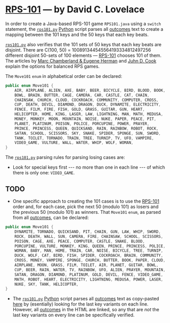# [RPS-101](https://www.umop.com/rps.htm) &mdash;  by David C. Lovelace

In order to create a Java-based RPS-101 game `RPS101.java` using a `switch` statement, the [`rps101.py`](./rps101.py) [Python](https://docs.python.org/3/) script parses all [outcomes](https://www.umop.com/rps101/alloutcomes.htm) text to create a mapping between the 101 keys and the 50 keys that each key beats.

[`rps101.py`](./rps101.py) also verifies that the 101 sets of 50 keys that each key beats are disjoint. There are C(100, 50) = 100891344545564193334812497256 different disjoint 50-sets of 100 elements &mdash; [RPS-101](https://www.umop.com/rps101.htm) chooses 101 of them. The articles by [Marc Chamberland &amp; Eugene Herman](https://chamberland.math.grinnell.edu/papers/rps.pdf) and [Juhn D. Cook](https://www.johndcook.com/blog/2018/08/07/rock-paper-scissors-lizard-spock/) explain the options for balanced RPS games.

The `Move101` `enum` in alphabetical order can be declared:

```Java
public enum Move101 {
    AIR, AIRPLANE, ALIEN, AXE, BABY, BEER, BICYCLE, BIRD, BLOOD, BOOK,
    BOWL, BRAIN, BUTTER, CAGE, CAMERA, CAR, CASTLE, CAT, CHAIN,
    CHAINSAW, CHURCH, CLOUD, COCKROACH, COMMUNITY, COMPUTER, CROSS,
    CUP, DEATH, DEVIL, DIAMOND, DRAGON, DUCK, DYNAMITE, ELECTRICITY,
    FENCE, FILM, FIRE, FISH, GOLD, GRASS, GUITAR, GUN, HEART,
    HELICOPTER, HOME, KING, LASER, LAW, LIGHTNING, MAN, MATH, MEDUSA,
    MONEY, MONKEY, MOON, MOUNTAIN, NOISE, NUKE, PAPER, PEACE, PIT,
    PLANET, PLATINUM, POISON, POLICE, PORCUPINE, POWER, PRAYER,
    PRINCE, PRINCESS, QUEEN, QUICKSAND, RAIN, RAINBOW, ROBOT, ROCK,
    SATAN, SCHOOL, SCISSORS, SKY, SNAKE, SPIDER, SPONGE, SUN, SWORD,
    TANK, TOILET, TORNADO, TRAIN, TREE, TURNIP, TV, UFO, VAMPIRE,
    VIDEO_GAME, VULTURE, WALL, WATER, WHIP, WOLF, WOMAN,
}
```

The [`rps101.py`](./rps101.py) parsing rules for parsing losing cases are:

- Look for special keys first --- no more than one in each line --- of which there is only one: `VIDEO_GAME`. 

## TODO

- One specific approach to creating the 101 cases is to use the [RPS-101](https://www.umop.com/rps.htm) order and, for each case, pick the next 50 (modulo 101) as losers and the previous 50 (modulo 101) as winners. That `Move101` `enum`, as parsed from all [outcomes](https://www.umop.com/rps101/alloutcomes.htm), can be declared:

```Java
public enum Move101 {
    DYNAMITE, TORNADO, QUICKSAND, PIT, CHAIN, GUN, LAW, WHIP, SWORD,
    ROCK, DEATH, WALL, SUN, CAMERA, FIRE, CHAINSAW, SCHOOL, SCISSORS,
    POISON, CAGE, AXE, PEACE, COMPUTER, CASTLE, SNAKE, BLOOD,
    PORCUPINE, VULTURE, MONKEY, KING, QUEEN, PRINCE, PRINCESS, POLICE,
    WOMAN, BABY, MAN, HOME, TRAIN, CAR, NOISE, BICYCLE, TREE, TURNIP,
    DUCK, WOLF, CAT, BIRD, FISH, SPIDER, COCKROACH, BRAIN, COMMUNITY,
    CROSS, MONEY, VAMPIRE, SPONGE, CHURCH, BUTTER, BOOK, PAPER, CLOUD,
    AIRPLANE, MOON, GRASS, FILM, TOILET, AIR, PLANET, GUITAR, BOWL,
    CUP, BEER, RAIN, WATER, TV, RAINBOW, UFO, ALIEN, PRAYER, MOUNTAIN,
    SATAN, DRAGON, DIAMOND, PLATINUM, GOLD, DEVIL, FENCE, VIDEO_GAME,
    MATH, ROBOT, HEART, ELECTRICITY, LIGHTNING, MEDUSA, POWER, LASER,
    NUKE, SKY, TANK, HELICOPTER,
}
```
- The [`rps101.py`](./rps101.py) [Python](https://docs.python.org/3/) script parses all [outcomes](https://www.umop.com/rps101/alloutcomes.htm) text as copy-pasted [here](./rps-101-full.txt) by (esentially) looking for the last key variants on each line. However, all [outcomes](https://www.umop.com/rps101/alloutcomes.htm) in the HTML are linked, so any that are *not* the last key variants on every line can be specifically verified.